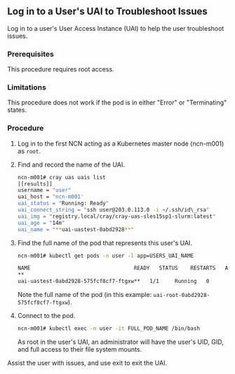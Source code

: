 
## Log in to a User's UAI to Troubleshoot Issues

Log in to a user's User Access Instance \(UAI\) to help the user troubleshoot issues.

### Prerequisites

This procedure requires root access.

### Limitations

This procedure does not work if the pod is in either "Error" or "Terminating" states.

### Procedure

1.  Log in to the first NCN acting as a Kubernetes master node \(ncn-m001\) as `root`.

2.  Find and record the name of the UAI.

    ```bash
    ncn-m001# cray uas uais list
    [[results]]
    username = "user"
    uai_host = "ncn-m001'
    uai_status = "Running: Ready"
    uai_connect_string = "ssh user@203.0.113.0 -i ~/.ssh/id\_rsa"
    uai_img = "registry.local/cray/cray-uas-sles15sp1-slurm:latest"
    uai_age = "14m"
    uai_name = "**uai-uastest-0abd2928**"
    ```

3.  Find the full name of the pod that represents this user's UAI.

    ```bash
    ncn-m001# kubectl get pods -n user -l app=USERS_UAI_NAME

    NAME                                 READY   STATUS    RESTARTS   AGE
    **
    uai-uastest-0abd2928-575fcf8cf7-ftgxw**   1/1     Running   0          89m
    ```

    Note the full name of the pod \(in this example: `uai-root-0abd2928-575fcf8cf7-ftgxw`\).

4.  Connect to the pod.

    ```bash
    ncn-m001# kubectl exec -n user -it FULL_POD_NAME /bin/bash
    ```

    As root in the user's UAI, an administrator will have the user's UID, GID, and full access to their file system mounts.


Assist the user with issues, and use exit to exit the UAI.



